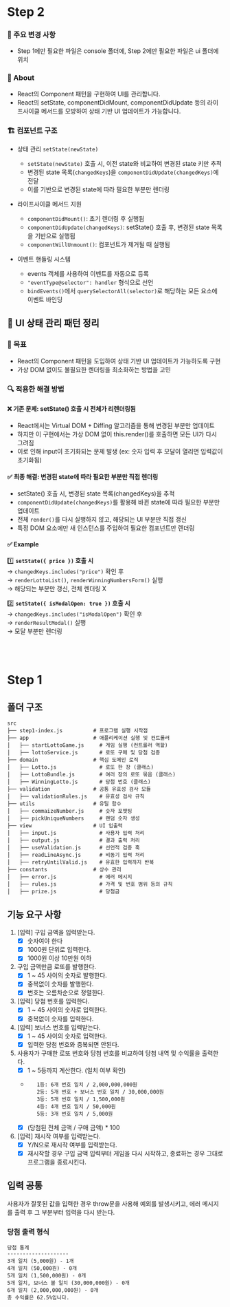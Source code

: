 # Step 2

### 📌 주요 변경 사항

- Step 1에만 필요한 파일은 console 폴더에, Step 2에만 필요한 파일은 ui 폴더에 위치

### 📌 About

- React의 Component 패턴을 구현하여 UI를 관리합니다.
- React의 setState, componentDidMount, componentDidUpdate 등의 라이프사이클 메서드를 모방하여 상태 기반 UI 업데이트가 가능합니다.

### 🏗 컴포넌트 구조

- 상태 관리 `setState(newState)`

  - `setState(newState)` 호출 시, 이전 state와 비교하여 변경된 state 키만 추적
  - 변경된 state 목록(`changedKeys`)을 `componentDidUpdate(changedKeys)`에 전달
  - 이를 기반으로 변경된 state에 따라 필요한 부분만 렌더링

- 라이프사이클 메서드 지원

  - `componentDidMount()`: 초기 렌더링 후 실행됨
  - `componentDidUpdate(changedKeys)`: setState() 호출 후, 변경된 state 목록을 기반으로 실행됨
  - `componentWillUnmount()`: 컴포넌트가 제거될 때 실행됨

- 이벤트 핸들링 시스템
  - events 객체를 사용하여 이벤트를 자동으로 등록
  - `"eventType@selector": handler` 형식으로 선언
  - `bindEvents()`에서 `querySelectorAll(selector)`로 해당하는 모든 요소에 이벤트 바인딩

## 🎯 UI 상태 관리 패턴 정리

### 🚀 목표

- React의 Component 패턴을 도입하여 상태 기반 UI 업데이트가 가능하도록 구현
- 가상 DOM 없이도 불필요한 렌더링을 최소화하는 방법을 고민

### 🔍 적용한 해결 방법

#### ❌ 기존 문제: setState() 호출 시 전체가 리렌더링됨

- React에서는 Virtual DOM + Diffing 알고리즘을 통해 변경된 부분만 업데이트
- 하지만 이 구현에서는 가상 DOM 없이 this.render()를 호출하면 모든 UI가 다시 그려짐
- 이로 인해 input이 초기화되는 문제 발생 (ex: 숫자 입력 후 모달이 열리면 입력값이 초기화됨)

#### ✅ 최종 해결: 변경된 state에 따라 필요한 부분만 직접 렌더링

- setState() 호출 시, 변경된 state 목록(changedKeys)을 추적
- `componentDidUpdate(changedKeys)`를 활용해 바뀐 state에 따라 필요한 부분만 업데이트
- 전체 `render()`를 다시 실행하지 않고, 해당되는 UI 부분만 직접 갱신
- 특정 DOM 요소에만 새 인스턴스를 주입하여 필요한 컴포넌트만 렌더링

#### ✅ Example

1️⃣ **`setState({ price })` 호출 시**  
→ `changedKeys.includes("price")` 확인 후  
→ `renderLottoList()`, `renderWinningNumbersForm()` 실행  
→ 해당되는 부분만 갱신, 전체 렌더링 X

2️⃣ **`setState({ isModalOpen: true })` 호출 시**  
→ `changedKeys.includes("isModalOpen")` 확인 후  
→ `renderResultModal()` 실행  
→ 모달 부분만 렌더링

<br>
<br>

# Step 1

## 폴더 구조

```
src
├── step1-index.js          # 프로그램 실행 시작점
├── app                     # 애플리케이션 실행 및 컨트롤러
│   ├── startLottoGame.js     # 게임 실행 (컨트롤러 역할)
│   ├── lottoService.js       # 로또 구매 및 당첨 검증
├── domain                  # 핵심 도메인 로직
│   ├── Lotto.js              # 로또 한 장 (클래스)
│   ├── LottoBundle.js        # 여러 장의 로또 묶음 (클래스)
│   ├── WinningLotto.js       # 당첨 번호 (클래스)
├── validation              # 공통 유효성 검사 모듈
│   ├── validationRules.js    # 유효성 검사 규칙
├── utils                   # 유틸 함수
│   ├── commaizeNumber.js     # 숫자 포맷팅
│   ├── pickUniqueNumbers     # 랜덤 숫자 생성
├── view                    # UI 입출력
│   ├── input.js              # 사용자 입력 처리
│   ├── output.js             # 결과 출력 처리
│   ├── useValidation.js      # 선언적 검증 훅
│   ├── readLineAsync.js      # 비동기 입력 처리
│   ├── retryUntilValid.js    # 유효한 입력까지 반복
├── constants               # 상수 관리
│   ├── error.js              # 에러 메시지
│   ├── rules.js              # 가격 및 번호 범위 등의 규칙
│   ├── prize.js              # 당첨금
```

## 기능 요구 사항

1. [입력] 구입 금액을 입력받는다.
   - [x] 숫자여야 한다
   - [x] 1000원 단위로 입력한다.
   - [x] 1000원 이상 10만원 이하
2. 구입 금액만큼 로또를 발행한다.
   - [x] 1 ~ 45 사이의 숫자로 발행한다.
   - [x] 중복없이 숫자를 발행한다.
   - [x] 번호는 오름차순으로 정렬한다.
3. [입력] 당첨 번호를 입력한다.
   - [x] 1 ~ 45 사이의 숫자로 입력한다.
   - [x] 중복없이 숫자를 입력한다.
4. [입력] 보너스 번호를 입력받는다.
   - [x] 1 ~ 45 사이의 숫자로 입력한다.
   - [x] 입력한 당첨 번호와 중복되면 안된다.
5. 사용자가 구매한 로또 번호와 당첨 번호를 비교하여 당첨 내역 및 수익률을 출력한다.
   - [x] 1 ~ 5등까지 계산한다. (일치 여부 확인)
   - ```
        1등: 6개 번호 일치 / 2,000,000,000원
        2등: 5개 번호 + 보너스 번호 일치 / 30,000,000원
        3등: 5개 번호 일치 / 1,500,000원
        4등: 4개 번호 일치 / 50,000원
        5등: 3개 번호 일치 / 5,000원
     ```
   - [x] (당첨된 전체 금액 / 구매 금액) \* 100
6. [입력] 재시작 여부를 입력받는다.
   - [x] Y/N으로 재시작 여부를 입력받는다.
   - [x] 재시작할 경우 구입 금액 입력부터 게임을 다시 시작하고, 종료하는 경우 그대로 프로그램을 종료시킨다.

## 입력 공통

사용자가 잘못된 값을 입력한 경우 throw문을 사용해 예외를 발생시키고, 에러 메시지를 출력 후 그 부분부터 입력을 다시 받는다.

### 당첨 출력 형식

```
당첨 통계
--------------------
3개 일치 (5,000원) - 1개
4개 일치 (50,000원) - 0개
5개 일치 (1,500,000원) - 0개
5개 일치, 보너스 볼 일치 (30,000,000원) - 0개
6개 일치 (2,000,000,000원) - 0개
총 수익률은 62.5%입니다.
```
